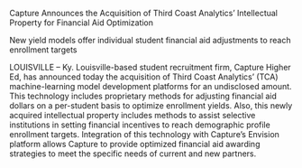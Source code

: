 Capture Announces the Acquisition of Third Coast Analytics’ Intellectual Property for Financial Aid Optimization  

New yield models offer individual student financial aid adjustments to reach enrollment targets  

LOUISVILLE – Ky. Louisville-based student recruitment firm, Capture Higher Ed, has announced today the acquisition of Third Coast Analytics’ (TCA) machine-learning model development platforms for an undisclosed amount. This technology includes proprietary methods for adjusting financial aid dollars on a per-student basis to optimize enrollment yields. Also, this newly acquired intellectual property includes methods to assist selective institutions in setting financial incentives to reach demographic profile enrollment targets. Integration of this technology with Capture’s Envision platform allows Capture to provide optimized financial aid awarding strategies to meet the specific needs of current and new partners.
